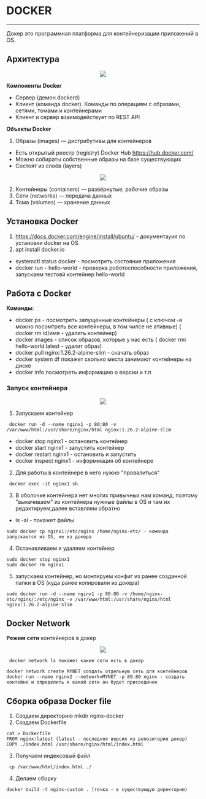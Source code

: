 # DOCKER
_ _ _
Докер это программная платформа для контейнеризации приложений в OS.

## Архитектура
<p align="center">
<image src="https://github.com/LLlMEJIb87/LINUX/blob/main/%D0%9A%D0%BE%D0%BD%D1%82%D0%B5%D0%B9%D0%BD%D0%B5%D1%80%D1%8B/%D0%9A%D0%B0%D1%80%D1%82%D0%B8%D0%BD%D0%BA%D0%B8/Docker_architektura.PNG">
</p>


**Компоненты** **Docker**
- Сервер (демон dockerd)
- Клиент (команда docker). Команды по операциям с образами, сетями, томами и контейнерами
- Клиент и сервер взаимодействует по REST API
   

**Объекты** **Docker**
1. Образы (images) — дистрибутивы для контейнеров
- Есть открытый реестр (registry) Docker Hub https://hub.docker.com/
- Можно собираты собственные образы на базе существующих
- Состоят из слоёв (layers)
<p align="center">
<image src="https://github.com/LLlMEJIb87/LINUX/blob/main/%D0%9A%D0%BE%D0%BD%D1%82%D0%B5%D0%B9%D0%BD%D0%B5%D1%80%D1%8B/%D0%9A%D0%B0%D1%80%D1%82%D0%B8%D0%BD%D0%BA%D0%B8/sloi.PNG">
</p>

2. Контейнеры (containers) — развёрнутые, рабочие образы
3. Сети (networks) — передача данных
4. Тома (volumes) — хранение данных


## Установка Docker
1. https://docs.docker.com/engine/install/ubuntu/  - документауия по установки docker на OS
2. apt install docker.io
- systemctl status docker - посмотреть состояние приложения
- docker run - hello-world - проверка роботоспособности приложения, запускаем тестовй контейнер hello-world


## Работа с Docker
**Команды:**  
- docker ps - посмотреть запущенные контейнеры ( с ключом -a можно посомтреть все контейнеры, в том чилсе не ативные) ( docker rm id/имя - удалить контейнер)
- docker images - список образов, которые у нас есть (  docker rmi hello-world:latest - удалит образ)
- docker pull nginx:1.26.2-alpine-slim - cкачать образ  
- docker system df покажет сколько места занимают контейнеры на диске
- docker info посмотреть информацию о версии и т.п 


### Запуск контейнера

<p align="center">
<image src="https://github.com/LLlMEJIb87/LINUX/blob/main/%D0%9A%D0%BE%D0%BD%D1%82%D0%B5%D0%B9%D0%BD%D0%B5%D1%80%D1%8B/%D0%9A%D0%B0%D1%80%D1%82%D0%B8%D0%BD%D0%BA%D0%B8/zapusk_konteinera.PNG">
</p>

1. Запускаем контейнер
```
 docker run -d --name nginx1 -p 80:80 -v /var/www/html:/usr/share/nginx/html nginx:1.26.2-alpine-slim
```
- docker stop nginx1 - остановить контейнер
- docker start nginx1 - запустить контейнер
- docker restart nginx1 - остановить и запустить
-  docker inspect nginx1 - информмация об контейнере
2. Для работы в контейнере в него нужно "провалиться"
```
 docker exec -it nginx1 sh
```
3. В оболочке контейнера нет многих привычных нам команд, поэтому "выкачиваем" из контейнера нужные файлы в OS и там их редактируем,далее вставляем обратно
- ls -al - покажет файлы
```
sudo docker cp nginx1:/etc/nginx /home/nginx-etc/ - команда запускается из OS, не из докера
```
4. Останавливаем и удаляем контейнер
```
sudo docker stop nginx1
sudo docker rm nginx1
```
5. запускаем контейнер, но монтируем конфиг из ранее созданной папки в OS (куда ранее копировали из докера)
```
sudo docker run -d --name nginx1 -p 80:80 -v /home/nginx-etc/nginx/:/etc/nginx -v /var/www/html:/usr/share/nginx/html nginx:1.26.2-alpine-slim
```
## Docker Network
**Режим** **сети** контейнеров в докер
<p align="center">
<image src="https://github.com/LLlMEJIb87/LINUX/blob/main/%D0%9A%D0%BE%D0%BD%D1%82%D0%B5%D0%B9%D0%BD%D0%B5%D1%80%D1%8B/%D0%9A%D0%B0%D1%80%D1%82%D0%B8%D0%BD%D0%BA%D0%B8/Rezhim_seti.PNG">
</p>

```
 docker network ls покажет какие сети есть в докер
```
```
docker network create MYNET создать отдельную сеть для контейнеров
docker run --name nginx2 --network=MYNET -p 80:80 nginx - создать контейне и определить к какой сети он будет присоединен
```
## Сборка образа Docker file
1. Создаем директорию mkdir nginx-docker
2. Cоздаем Dockerfile 
```
cat > Dockerfile
FROM nginx:latest (latest - последняя версия из репозитория докер)
COPY ./index.html /usr/share/nginx/html/index.html
```
3. Получаем индексовый файл
```
 cp /var/www/html/index.html ./
```
4. Делаем сборку
```
docker build -t nginx-custom . (точка - в существующую директорию)
```
